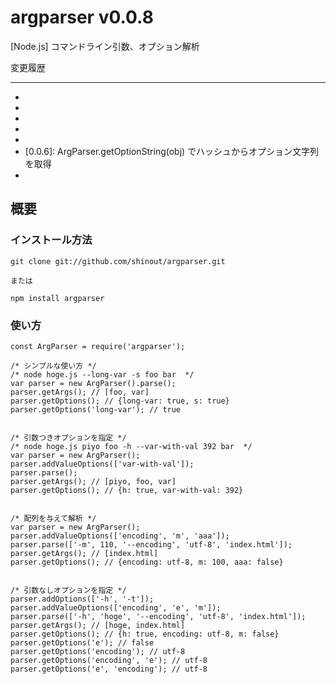 argparser v0.0.8
==================
[Node.js] コマンドライン引数、オプション解析

変更履歴

----------------
* [0.0.1]: リリース
* [0.0.2]: getterメソッドを改良
* [0.0.3]: メソッドチェーンに対応
* [0.0.4]: process.argvのreferenceでなくcopyを利用するようにした
* [0.0.5]: stringify()でコマンドの文字列に戻す作業
* [0.0.6]: ArgParser.getOptionString(obj) でハッシュからオプション文字列を取得
* [0.0.7]: ArgParser.getOptionString(obj)でnullとfalseの場合はオプションに含めないようにした

概要
----------------
### インストール方法 ###
    git clone git://github.com/shinout/argparser.git

    または

    npm install argparser

### 使い方 ###
    const ArgParser = require('argparser');

    /* シンプルな使い方 */
    /* node hoge.js --long-var -s foo bar  */
    var parser = new ArgParser().parse();
    parser.getArgs(); // [foo, var]
    parser.getOptions(); // {long-var: true, s: true}
    parser.getOptions('long-var'); // true


    /* 引数つきオプションを指定 */
    /* node hoge.js piyo foo -h --var-with-val 392 bar  */
    var parser = new ArgParser();
    parser.addValueOptions(['var-with-val']);
    parser.parse();
    parser.getArgs(); // [piyo, foo, var]
    parser.getOptions(); // {h: true, var-with-val: 392}


    /* 配列を与えて解析 */
    var parser = new ArgParser();
    parser.addValueOptions(['encoding', 'm', 'aaa']);
    parser.parse(['-m', 110, '--encoding', 'utf-8', 'index.html']);
    parser.getArgs(); // [index.html]
    parser.getOptions(); // {encoding: utf-8, m: 100, aaa: false}


    /* 引数なしオプションを指定 */
    parser.addOptions(['-h', '-t']);
    parser.addValueOptions(['encoding', 'e', 'm']);
    parser.parse(['-h', 'hoge', '--encoding', 'utf-8', 'index.html']);
    parser.getArgs(); // [hoge, index.html]
    parser.getOptions(); // {h: true, encoding: utf-8, m: false}
    parser.getOptions('e'); // false
    parser.getOptions('encoding'); // utf-8
    parser.getOptions('encoding', 'e'); // utf-8
    parser.getOptions('e', 'encoding'); // utf-8
